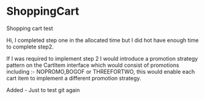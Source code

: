 # ShoppingCart
Shopping cart test

Hi, I completed step one in the allocated time but I did hot have enough time to complete step2.

If I was required to implement step 2 I would introduce a promotion strategy pattern on the CartItem interface 
which would consist of promotions including :- NOPROMO,BOGOF or THREEFORTWO, this would enable each cart item 
to implement a different promotion strategy.

Added - Just to test git again
